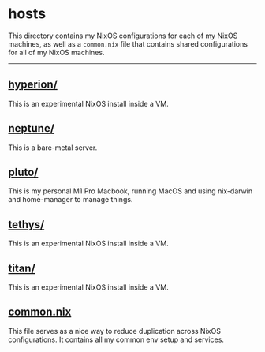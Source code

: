 # hosts

This directory contains my NixOS configurations for each of my NixOS machines, as well as a `common.nix` file that contains shared configurations for all of my NixOS machines.

---

## [hyperion/](./hyperion)

This is an experimental NixOS install inside a VM.

## [neptune/](./neptune)

This is a bare-metal server.

## [pluto/](./pluto)

This is my personal M1 Pro Macbook, running MacOS and using nix-darwin and home-manager to manage things.

## [tethys/](./tethys)

This is an experimental NixOS install inside a VM.

## [titan/](./titan)

This is an experimental NixOS install inside a VM.

## [common.nix](./common.nix)

This file serves as a nice way to reduce duplication across NixOS configurations. It contains all my common env setup and services.
